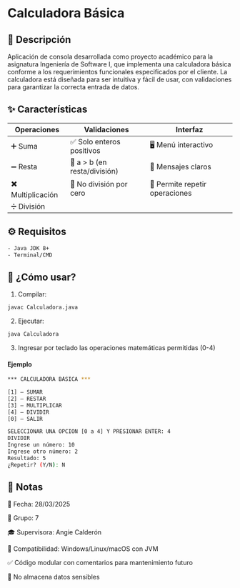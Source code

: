 # Calculadora Básica

## 📝 Descripción  
Aplicación de consola desarrollada como proyecto académico para la asignatura Ingeniería de Software I, que implementa una calculadora básica conforme a los requerimientos funcionales especificados por el cliente. La calculadora está diseñada para ser intuitiva y fácil de usar, con validaciones para garantizar la correcta entrada de datos.

## ✨ Características  
| **Operaciones** | **Validaciones** | **Interfaz** |  
|----------------|----------------|-------------|  
| ➕ Suma | ✅ Solo enteros positivos | 🖥️ Menú interactivo |  
| ➖ Resta | 🔢 a > b (en resta/división) | 📢 Mensajes claros |  
| ✖️ Multiplicación | 🚫 No división por cero | 🔄 Permite repetir operaciones |  
| ➗ División |  |  |  

## ⚙️ Requisitos  

```bash
- Java JDK 8+
- Terminal/CMD
```

## 🚀 ¿Cómo usar?

1. Compilar:
```bash 
javac Calculadora.java
```

2. Ejecutar:

```bash
java Calculadora
```

3. Ingresar por teclado las operaciones matemáticas permitidas (0-4)

#### Ejemplo
```bash
*** CALCULADORA BÁSICA ***

[1] – SUMAR
[2] – RESTAR
[3] – MULTIPLICAR
[4] – DIVIDIR
[0] – SALIR

SELECCIONAR UNA OPCION [0 a 4] Y PRESIONAR ENTER: 4
DIVIDIR
Ingrese un número: 10
Ingrese otro número: 2
Resultado: 5
¿Repetir? (Y/N): N
```

## 📌 Notas

📅 Fecha: 28/03/2025

👥 Grupo: 7

🎓 Supervisora: Angie Calderón

🔗 Compatibilidad: Windows/Linux/macOS con JVM

✅ Código modular con comentarios para mantenimiento futuro

🚫 No almacena datos sensibles
